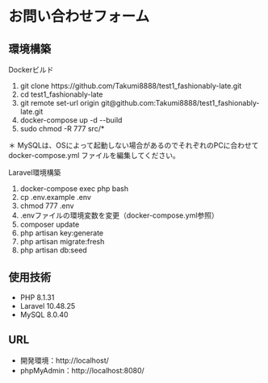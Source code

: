 <h1>お問い合わせフォーム</h1>

<h2>環境構築</h2>

<p>Dockerビルド</p>
<ol>
  <li>git clone <a tabindex="-1">https://github.com/Takumi8888/test1_fashionably-late.git</a></li>
  <li>cd test1_fashionably-late</li>
  <li>git remote set-url origin git@github.com:Takumi8888/test1_fashionably-late.git</li>
  <li>docker-compose up -d --build</li>
  <li>sudo chmod -R 777 src/*</li>
</ol>
<p>＊ MySQLは、OSによって起動しない場合があるのでそれぞれのPCに合わせて docker-compose.yml ファイルを編集してください。</p>

<p>Laravel環境構築</p>
<ol>
  <li>docker-compose exec php bash</li>
  <li>cp .env.example .env</li>
  <li>chmod 777 .env</li>
  <li>.envファイルの環境変数を変更（docker-compose.yml参照）</li>
  <li>composer update</li>
  <li>php artisan key:generate</li>
  <li>php artisan migrate:fresh</li>
  <li>php artisan db:seed</li>
</ol>

<h2>使用技術</h2>
<ul>
  <li>PHP 8.1.31</li>
  <li>Laravel 10.48.25</li>
  <li>MySQL 8.0.40</li>
</ul>

<h2>URL</h2>
<ul>
  <li>開発環境：<a>http://localhost/</a></li>
  <li>phpMyAdmin：<a>http://localhost:8080/</a></li>
</ul>
